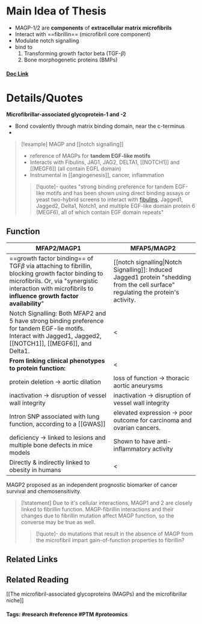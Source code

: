 # Main Idea of Thesis

- MAGP-1/2 are **components** of **extracellular matrix microfibrils**
- Interact with ==fibrillin== (microfibril core component)
- Modulate notch signalling
- bind to
	1. Transforming growth factor beta (TGF-$\beta$)
	2. Bone morphogenetic proteins (BMPs)
#### [Doc Link](https://www.sciencedirect.com/science/article/pii/S0945053X17304936)

# Details/Quotes

**Microfibrillar-associated glycoprotein-1 and -2**

- Bond covalently through matrix binding domain, near the c-terminus
- 

> [!example] MAGP and [[notch signalling]]
> - reference of MAGPs for **tandem EGF-like motifs**
> - Interacts with Fibulins, JAG1, JAG2, DELTA1, [[NOTCH1]] and [[MEGF6]] (all contain EGFL domain)
> - Instrumental in [[angiogenesis]], cancer, inflammation
> 
> >[!quote]- quotes
> > "strong binding preference for tandem EGF-like motifs and has been shown using direct binding assays or yeast two-hybrid screens to interact with [fibulins](https://www.sciencedirect.com/topics/biochemistry-genetics-and-molecular-biology/fibulin "Learn more about fibulins from ScienceDirect's AI-generated Topic Pages"), Jagged1, Jagged2, Delta1, Notch1, and multiple EGF-like domain protein 6 (MEGF6), all of which contain EGF domain repeats"

## Function 

| MFAP2/MAGP1                                                                                                                                                                                                         | MFAP5/MAGP2                                                                                                                         |
| ------------------------------------------------------------------------------------------------------------------------------------------------------------------------------------------------------------------- | ----------------------------------------------------------------------------------------------------------------------------------- |
| ==growth factor binding== of TGF$\beta$ via attaching to fibrillin, blocking growth factor binding to microfibrils. Or, via "synergistic interaction with microfibrils to **influence growth factor availability**" | [[notch signalling\|Notch Signalling]]: Induced Jagged1 protein "shedding from the cell surface" regulating the protein's activity. |
| Notch Signalling: Both MFAP2 and 5 have strong binding preference for tandem EGF-lie motifs. Interact with Jagged1, Jagged2, [[NOTCH1]], [[MEGF6]], and Delta1.                                                     | <                                                                                                                                   |
| **From linking clinical phenotypes to protein function:**                                                                                                                                                           | <                                                                                                                                   |
| protein deletion -> aortic dilation                                                                                                                                                                                 | loss of function -> thoracic aortic aneurysms                                                                                       |
| inactivation -> disruption of vessel wall integrity                                                                                                                                                                 | inactivation -> disruption of vessel wall integrity                                                                                 |
| Intron SNP associated with lung function, according to a [[GWAS]]                                                                                                                                                   | elevated expression -> poor outcome for carcinoma and ovarian cancers.                                                              |
| deficiency -> linked to lesions and multiple bone defects in mice models                                                                                                                                            | Shown to have anti-inflammatory activity                                                                                            |
| Directly & indirectly linked to obesity in humans                                                                                                                                                                   | <                                                                                                                                   |


MAGP2 proposed as an independent prognostic biomarker of cancer survival and chemosensitivity.


> [!statement] 
> Due to it's cellular interactions, MAGP1 and 2 are closely linked to fibrillin function. MAGP-fibrillin interactions and their changes due to fibrillin mutation affect MAGP function, so the converse may be true as well. 
> 
> > [!quote]-
> > do mutations that result in the absence of MAGP from the microfibril impart gain-of-function properties to fibrillin?


## Related Links

## Related Reading
[[The microfibril-associated glycoproteins (MAGPs) and the microfibrillar niche]]


#### Tags: #research #reference #PTM #proteomics 